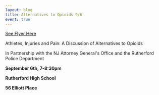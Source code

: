 ```yaml
---
layout: blog
title: Alternatives to Opioids 9/6
event: true
---
```


[See Flyer Here](https://storage.googleapis.com/static.rutherford-nj.com/police/21_21_Opioids_Printable%202018.pdf)

Athletes, Injuries and Pain: A Discussion of Alternatives to Opioids

In Partnership with the NJ Attorney General's Office and the Rutherford Police Department

**September 6th, 7-8:30pm**

**Rutherford High School**

**56 Elliott Place**
